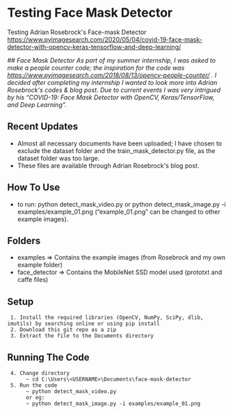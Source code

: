 # Testing Face Mask Detector
Testing Adrian Rosebrock's Face-mask Detector
https://www.pyimagesearch.com/2020/05/04/covid-19-face-mask-detector-with-opencv-keras-tensorflow-and-deep-learning/

*## Face Mask Detector
As part of my summer internship, I was asked to make a people counter code; the inspiration for the code was https://www.pyimagesearch.com/2018/08/13/opencv-people-counter/ .
I decided after completing my internship I wanted to look more into Adrian Rosebrock's codes & blog post. Due to current events I was very intrigued by his “COVID-19: Face Mask Detector with OpenCV, Keras/TensorFlow, and Deep Learning”.*

## Recent Updates
* Almost all necessary documents have been uploaded; I have chosen to exclude the dataset folder and the train_mask_detector.py file, as the dataset folder was too large. 
* These files are available through Adrian Rosebrock's blog post.

## How To Use
* to run: python detect_mask_video.py
          or python detect_mask_image.py -i examples/example_01.png (“example_01.png” can be changed to other example images).

## Folders
* examples => Contains the example images (from Rosebrock and my own example folder)
* face_detector => Contains the MobileNet SSD model used (prototxt and caffe files)

## Setup
     1. Install the required libraries (OpenCV, NumPy, SciPy, dlib, imutils) by searching online or using pip install
     2. Download this git repo as a zip
     3. Extract the file to the Documents directory

## Running The Code
     4. Change directory
          ~ cd C:\Users\<USERNAME>\Documents\face-mask-detector
     5. Run the code
          ~ python detect_mask_video.py
          or eg:
          ~ python detect_mask_image.py -i examples/example_01.png
